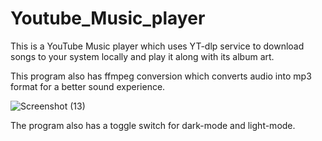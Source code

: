 # Youtube_Music_player

This is a YouTube Music player which uses YT-dlp service to download songs to your system locally and play it along with its album art.

This program also has ffmpeg conversion which converts audio into mp3 format for a better sound experience.

![Screenshot (13)](https://github.com/user-attachments/assets/4630ddb4-1529-4c57-8a04-9c43266c3c2c)

The program also has a toggle switch for dark-mode and light-mode.
